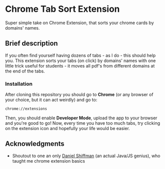 # Chrome Tab Sort Extension

Super simple take on Chrome Extension, that sorts your chrome cards by domains' names.

## Brief description

If you often find yourself having dozens of tabs - as I do - this should help you.
This extension sorts your tabs (on click) by domains' names with one little trick useful for students - it moves all pdf's from different domains at the end of the tabs.

### Installation

After cloning this repository you should go to **Chrome** (or any browser of your choice, but it can act weirdly) and go to:

```
chrome://extensions
```

Then, you should enable **Developer Mode**, upload the app to your browser and you're good to go!
Now, every time you have too much tabs, try clicking on the extension icon and hopefully your life would be easier.

## Acknowledgments

* Shoutout to one an only [Daniel Shiffman](https://github.com/shiffman) (an actual Java/JS genius), who taught me chrome extension basics
